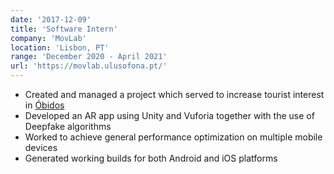 ```yaml
---
date: '2017-12-09'
title: 'Software Intern'
company: 'MovLab'
location: 'Lisbon, PT'
range: 'December 2020 - April 2021'
url: 'https://movlab.ulusofona.pt/'
---
```


- Created and managed a project which served to increase tourist interest in [Óbidos](https://sites.google.com/view/museusdeobidos/museus-de-%C3%B3bidos)
- Developed an AR app using Unity and Vuforia together with the use of Deepfake algorithms
- Worked to achieve general performance optimization on multiple mobile devices
- Generated working builds for both Android and iOS platforms
